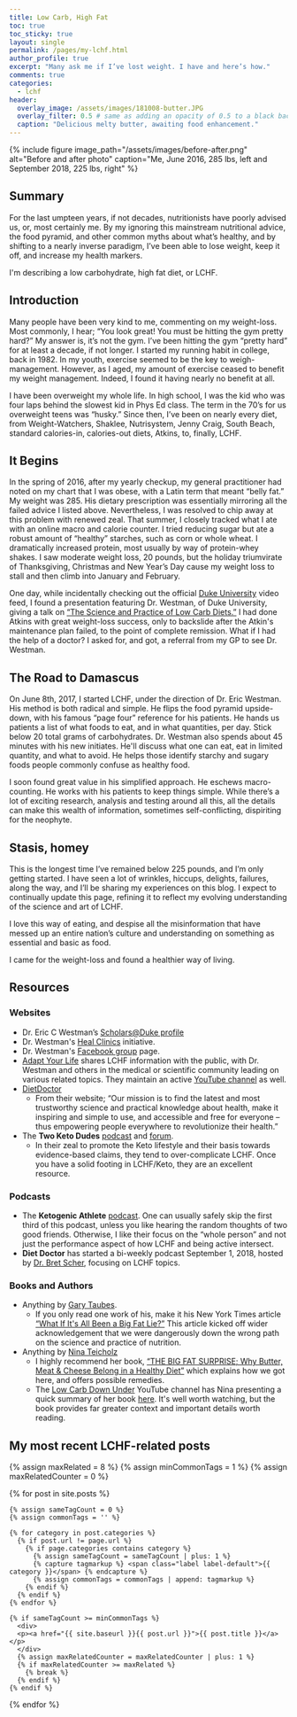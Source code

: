 ```yaml
---
title: Low Carb, High Fat
toc: true
toc_sticky: true
layout: single 
permalink: /pages/my-lchf.html
author_profile: true
excerpt: "Many ask me if I’ve lost weight. I have and here’s how."
comments: true
categories:
  - lchf
header:
  overlay_image: /assets/images/181008-butter.JPG
  overlay_filter: 0.5 # same as adding an opacity of 0.5 to a black background
  caption: "Delicious melty butter, awaiting food enhancement."
---
```

{% include figure image_path="/assets/images/before-after.png" alt="Before and after photo" caption="Me, June 2016, 285 lbs, left and September 2018, 225 lbs, right" %}

## Summary

For the last umpteen years, if not decades, nutritionists have poorly advised us, or, most certainly me. By my ignoring this mainstream nutritional advice, the food pyramid, and other common myths about what’s healthy, and by shifting to a nearly inverse paradigm, I’ve been able to lose weight, keep it off, and increase my health markers. 

I'm describing a low carbohydrate, high fat diet, or LCHF.

## Introduction

Many people have been very kind to me, commenting on my weight-loss. Most commonly, I hear; “You look great! You must be hitting the gym pretty hard?” My answer is, it’s not the gym. I’ve been hitting the gym “pretty hard” for at least a decade, if not longer. I started my running habit in college, back in 1982. In my youth, exercise seemed to be the key to weigh-management. However, as I aged, my amount of exercise ceased to benefit my weight management. Indeed, I found it having nearly no benefit at all.

I have been overweight my whole life. In high school, I was the kid who was four laps behind the slowest kid in Phys Ed class. The term in the 70’s for us overweight teens was “husky.” Since then, I’ve been on nearly every diet, from Weight-Watchers, Shaklee, Nutrisystem, Jenny Craig, South Beach, standard calories-in, calories-out diets, Atkins, to, finally, LCHF. 

## It Begins

In the spring of 2016, after my yearly checkup, my general practitioner had noted on my chart that I was obese, with a Latin term that meant “belly fat.” My weight was 285. His dietary prescription was essentially mirroring all the failed advice I listed above. Nevertheless, I was resolved to chip away at this problem with renewed zeal. That summer, I closely tracked what I ate with an online macro and calorie counter. I tried reducing sugar but ate a robust amount of “healthy” starches, such as corn or whole wheat. I dramatically increased protein, most usually by way of protein-whey shakes. I saw moderate weight loss, 20 pounds, but the holiday triumvirate of Thanksgiving, Christmas and New Year’s Day cause my weight loss to stall and then climb into January and February.

One day, while incidentally checking out the official [Duke University](https://www.youtube.com/user/Duke "Duke University YouTube video channel") video feed, I found a presentation featuring Dr. Westman, of Duke University, giving a talk on [“The Science and Practice of Low Carb Diets.”](https://www.youtube.com/watch?v=toLvGpk3HLE "Dr Westman presents on LCHF") I had done Atkins with great weight-loss success, only to backslide after the Atkin's maintenance plan failed, to the point of complete remission. What if I had the help of a doctor? I asked for, and got, a referral from my GP to see Dr. Westman.

## The Road to Damascus

On June 8th, 2017, I started LCHF, under the direction of Dr. Eric Westman. His method is both radical and simple. He flips the food pyramid upside-down, with his famous “page four” reference for his patients. He hands us patients a list of what foods to eat, and in what quantities, per day. Stick below 20 total grams of carbohydrates. Dr. Westman also spends about 45 minutes with his new initiates. He'll discuss what one can eat, eat in limited quantity, and what to avoid. He helps those identify starchy and sugary foods people commonly confuse as healthy food.

I soon found great value in his simplified approach. He eschews macro-counting. He works with his patients to keep things simple. While there’s a lot of exciting research, analysis and testing around all this, all the details can make this wealth of information, sometimes self-conflicting, dispiriting for the neophyte.

## Stasis, homey

This is the longest time I’ve remained below 225 pounds, and I’m only getting started. I have seen a lot of wrinkles, hiccups, delights, failures, along the way, and I’ll be sharing my experiences on this blog. I expect to continually update this page, refining it to reflect my evolving understanding of the science and art of LCHF.

I love this way of eating, and despise all the misinformation that have messed up an entire nation’s culture and understanding on something as essential and basic as food.

I came for the weight-loss and found a healthier way of living.

## Resources

### Websites

* Dr. Eric C Westman’s [ Scholars@Duke profile ](https://scholars.duke.edu/person/ewestman "Dr Westman's Scholars at Duke profile page")
* Dr. Westman's [Heal Clinics](https://healclinics.com/ "Heal Clinics home page") initiative.
* Dr. Westman's [Facebook group](https://www.facebook.com/groups/DukeLowCarbSupportGroup "Dr. Westman's facebook group page") page.
* [Adapt Your Life](https://www.adaptyourlife.com "Adapt Your Life weblink") shares LCHF information with the public, with Dr. Westman and others in the medical or scientific community leading on various related topics. They maintain an active [YouTube channel](https://www.youtube.com/channel/UCni9TCw0YPwTdu7BYF3j0Eg "Ask Adapt YouTube video channel.") as well.
* [DietDoctor](https://www.dietdoctor.com "DietDoctor website") 
  * From their website; “Our mission is to find the latest and most trustworthy science and practical knowledge about health, make it inspiring and simple to use, and accessible and free for everyone – thus empowering people everywhere to revolutionize their health.”
* The **Two Keto Dudes** [podcast](http://2ketodudes.com/ "2Ketodudes podcast") and [forum](https://www.ketogenicforums.com "Two Keto Dudes online forum").
  * In their zeal to promote the Keto lifestyle and their basis towards evidence-based claims, they tend to over-complicate LCHF. Once you have a solid footing in LCHF/Keto, they are an excellent resource.

### Podcasts
* The **Ketogenic Athlete** [podcast](https://theketogenicathlete.com/category/podcast/ "The Ketogenic Athlete podcast link"). One can usually safely skip the first third of this podcast, unless you like hearing the random thoughts of two good friends. Otherwise, I like their focus on the “whole person” and not just the performance aspect of how LCHF and being active intersect.
* **Diet Doctor** has started a bi-weekly podcast September 1, 2018, hosted by [Dr. Bret Scher](https://www.dietdoctor.com/authors/dr-bret-scher "Dr. Bret Scher's bio page on DietDoctor.com"), focusing on LCHF topics.  

### Books and Authors

* Anything by [Gary Taubes](http://garytaubes.com/ "Gary Taubes' personal website").
  *  If you only read one work of his, make it his New York Times article [“What If It's All Been a Big Fat Lie?”](https://www.nytimes.com/2002/07/07/magazine/what-if-it-s-all-been-a-big-fat-lie.html "Gary Taubes' launching salvo against the standard american diet") This article kicked off wider acknowledgement that we were dangerously down the wrong path on the science and practice of nutrition.
* Anything by [Nina Teicholz](https://ninateicholz.com/ "Nina Teicholz's personal website")
  * I highly recommend her book, [“THE BIG FAT SURPRISE; Why Butter, Meat & Cheese Belong in a Healthy Diet”](https://thebigfatsurprise.com/ "website for her Big Fat Surprise book") which explains how we got here, and offers possible remedies.
  * The [Low Carb Down Under](https://www.youtube.com/channel/UCcTTiHZtNpiqD2EubIO5HFw "The Low Carb Down Under YouTube Channel") YouTube channel has Nina presenting a quick summary of her book [here](https://www.youtube.com/watch?v=Q2UnOryQiIY "Nina Teicholz presenting on vegetable fats"). It's well worth watching, but the book provides far greater context and important details worth reading.

## My most recent LCHF-related posts

<div class="relatedPosts">
  
{% assign maxRelated = 8 %}
{% assign minCommonTags =  1 %}
{% assign maxRelatedCounter = 0 %}

{% for post in site.posts %}

    {% assign sameTagCount = 0 %}
    {% assign commonTags = '' %}

    {% for category in post.categories %}
      {% if post.url != page.url %}
        {% if page.categories contains category %}
          {% assign sameTagCount = sameTagCount | plus: 1 %}
          {% capture tagmarkup %} <span class="label label-default">{{ category }}</span> {% endcapture %}
          {% assign commonTags = commonTags | append: tagmarkup %}
        {% endif %}
      {% endif %}
    {% endfor %}

    {% if sameTagCount >= minCommonTags %}
      <div>
      <p><a href="{{ site.baseurl }}{{ post.url }}">{{ post.title }}</a></p>
      </div>
      {% assign maxRelatedCounter = maxRelatedCounter | plus: 1 %}
      {% if maxRelatedCounter >= maxRelated %}
        {% break %}
      {% endif %}
    {% endif %}

  {% endfor %}

</div>
